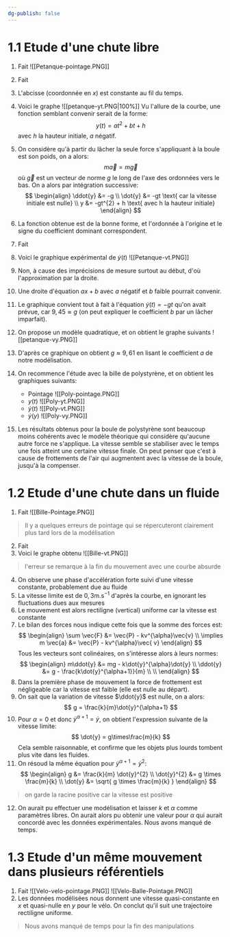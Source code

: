 ```yaml
---
dg-publish: false
---
```


# $1\mathfrak{.1}$ Etude d'une chute libre

1. Fait
![[Petanque-pointage.PNG]]
2. Fait
3. L'abcisse (coordonnée en $x$) est constante au fil du temps.
4. Voici le graphe
![[petanque-yt.PNG|100%]]
Vu l'allure de la courbe, une fonction semblant convenir serait de la forme:
$$
y(t) = at^{2}+bt + h
$$
avec $h$ la hauteur initiale, $a$ négatif.

5. On considère qu'à partir du lâcher la seule force s'appliquant à la boule est son poids, on a alors:
$$
m \vec{a} = m\vec{g}
$$
où $\vec{g}$ est un vecteur de norme $g$ le long de l'axe des ordonnées vers le bas.
On a alors par intégration successive:
$$
\begin{align}
\ddot{y} &= -g  \\
\dot{y} &= -gt \text{ car la vitesse initiale est nulle} \\
y &= -gt^{2} + h \text{ avec h la hauteur initiale}
\end{align}
$$

6. La fonction obtenue est de la bonne forme, et l'ordonnée à l'origine et le signe du coefficient dominant correspondent.
7. Fait
8. Voici le graphique expérimental de $\dot{y}(t)$
![[Petanque-vt.PNG]]
9. Non, à cause des imprécisions de mesure surtout au début, d'où l'approximation par la droite.
10. Une droite d'équation $ax+b$ avec $a$ négatif et $b$ faible pourrait convenir.
11. Le graphique convient tout à fait à l'équation $\dot{y}(t) = -gt$ qu'on avait prévue, car $9,45 \approx g$ (on peut expliquer le coefficient $b$ par un lâcher imparfait).
12. On propose un modèle quadratique, et on obtient le graphe suivants 
![[petanque-vy.PNG]]
14. D'après ce graphique on obtient $g\approx9,61$ en lisant le coefficient $a$ de notre modélisation.
15. On recommence l'étude avec la bille de polystyrène, et on obtient les graphiques suivants:
	- Pointage
	![[Poly-pointage.PNG]]
	- $y(t)$
	![[Poly-yt.PNG]]
	- $\dot{y}(t)$ 
	![[Poly-vt.PNG]]
	- $\dot{y}(y)$ 
	![[Poly-vy.PNG]]

15. Les résultats obtenus pour la boule de polystyrène sont beaucoup moins cohérents avec le modèle théorique qui considère qu'aucune autre force ne s'applique. La vitesse semble se stabiliser avec le temps une fois atteint une certaine vitesse finale. On peut penser que c'est à cause de frottements de l'air qui augmentent avec la vitesse de la boule, jusqu'à la compenser.

# $1.\mathfrak{2}$ Etude d'une chute dans un fluide

1. Fait
![[Bille-Pointage.PNG]]
 > Il y a quelques erreurs de pointage qui se répercuteront clairement plus tard lors de la modélisation 
 
 2. Fait 
 3. Voici le graphe obtenu
 ![[Bille-vt.PNG]]
> l'erreur se remarque à la fin du mouvement avec une courbe absurde

4. On observe une phase d'accélération forte suivi d'une vitesse constante, probablement due au fluide 
5. La vitesse limite est de $0,3\text{m.s}^{-1}$ d'après la courbe, en ignorant les fluctuations dues aux mesures
6. Le mouvement est alors rectiligne (vertical) uniforme car la vitesse est constante 
7. Le bilan des forces nous indique cette fois que la somme des forces est:
$$
\begin{align}
\sum \vec{F} &= \vec{P} - kv^{\alpha}\vec{v}  \\
\implies m \vec{a} &= \vec{P} - kv^{\alpha}\vec{ v}
\end{align} 
$$
Tous les vecteurs sont colinéaires, on s'intéresse alors à leurs normes:
$$
\begin{align}
m\ddot{y} &= mg - k\dot{y}^{\alpha}\dot{y} \\
\ddot{y} &= g - \frac{k\dot{y}^{\alpha+1}}{m} \\ \\
\end{align}
$$
8. Dans la première phase de mouvement la force de frottement est négligeable car la vitesse est faible (elle est nulle au départ).
9. On sait que la variation de vitesse $\ddot{y}$ est nulle, on a alors:
$$
g = \frac{k}{m}\dot{y}^{\alpha+1}
$$
10. Pour $\alpha=0$ et donc $\dot{y}^{\alpha+1}=\dot{y}$, on obtient l'expression suivante de la vitesse limite:
$$
\dot{y} = g\times\frac{m}{k}
$$
Cela semble raisonnable, et confirme que les objets plus lourds tombent plus vite dans les fluides.
11. On résoud la même équation pour $\dot{y}^{\alpha+1}=\dot{y}^{2}$:
$$
\begin{align}
g &= \frac{k}{m} \dot{y}^{2} \\
\dot{y}^{2} &= g \times \frac{m}{k} \\
\dot{y} &= \sqrt{ g \times \frac{m}{k} }
\end{align}
$$
> on garde la racine positive car la vitesse est positive 

12. On aurait pu effectuer une modélisation et laisser $k$ et $\alpha$ comme paramètres libres. On aurait alors pu obtenir une valeur pour $\alpha$ qui aurait concordé avec les données expérimentales. Nous avons manqué de temps.

# $1.\mathfrak{3}$ Etude d'un même mouvement dans plusieurs référentiels

1. Fait
![[Velo-velo-pointage.PNG]]
![[Velo-Balle-Pointage.PNG]]
2. Les données modélisées nous donnent une vitesse quasi-constante en $x$ et quasi-nulle en $y$ pour le vélo. On conclut qu'il suit une trajectoire rectiligne uniforme.

> Nous avons manqué de temps pour la fin des manipulations

